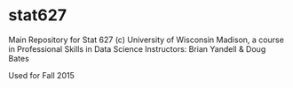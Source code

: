 # stat627
Main Repository for Stat 627 (c) University of Wisconsin Madison, a course in Professional Skills in Data Science
Instructors: Brian Yandell & Doug Bates

Used for Fall 2015
